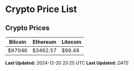 # Crypto Price List

## Crypto Prices
| Bitcoin | Ethereum | Litecoin |
| ------- | -------- | -------- |
| $97046 | $3462.57 | $99.48 |
**Last Updated:** 2024-12-20 20:25 UTC
**Last Updated:** $DATE$
